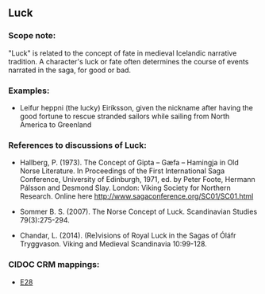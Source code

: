 
## Luck 

###  Scope note: 
"Luck" is related to the concept of fate in medieval Icelandic narrative tradition. A character's luck or fate often determines the course of events narrated in the saga, for good or bad.   

### Examples: 

* Leifur heppni (the lucky) Eiríksson, given the nickname after having the good fortune to rescue stranded sailors while sailing from North America to Greenland

### References to discussions of Luck:

* Hallberg, P. (1973). The Concept of Gipta – Gæfa – Hamingja in Old Norse Literature. In Proceedings of the First International Saga Conference, University of Edinburgh, 1971, ed. by Peter Foote, Hermann Pálsson and Desmond Slay. London: Viking Society for Northern Research. Online here http://www.sagaconference.org/SC01/SC01.html 

* Sommer B. S. (2007). The Norse Concept of Luck. Scandinavian Studies 79(3):275-294.

* Chandar, L. (2014). (Re)visions of Royal Luck in the Sagas of Óláfr Tryggvason. Viking and Medieval Scandinavia 10:99-128.


### CIDOC CRM mappings: 

* [E28](http://www.cidoc-crm.org/entity/e28-conceptual-object/version-6.2)
